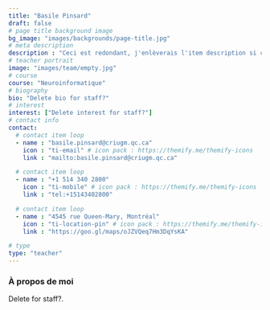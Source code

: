 ```yaml
---
title: "Basile Pinsard"
draft: false
# page title background image
bg_image: "images/backgrounds/page-title.jpg"
# meta description
description : "Ceci est redondant, j'enlèverais l'item description si cela ne fait pas trop laid."
# teacher portrait
image: "images/team/empty.jpg"
# course
course: "Neuroinformatique"
# biography
bio: "Delete bio for staff?"
# interest
interest: ["Delete interest for staff?"]
# contact info
contact:
  # contact item loop
  - name : "basile.pinsard@criugm.qc.ca"
    icon : "ti-email" # icon pack : https://themify.me/themify-icons
    link : "mailto:basile.pinsard@criugm.qc.ca"

  # contact item loop
  - name : "+1 514 340 2800"
    icon : "ti-mobile" # icon pack : https://themify.me/themify-icons
    link : "tel:+15143402800"

  # contact item loop
  - name : "4545 rue Queen-Mary, Montréal"
    icon : "ti-location-pin" # icon pack : https://themify.me/themify-icons
    link : "https://goo.gl/maps/oJZVQeq7Hm3DqYsKA"

# type
type: "teacher"
---
```


### À propos de moi

Delete for staff?.
